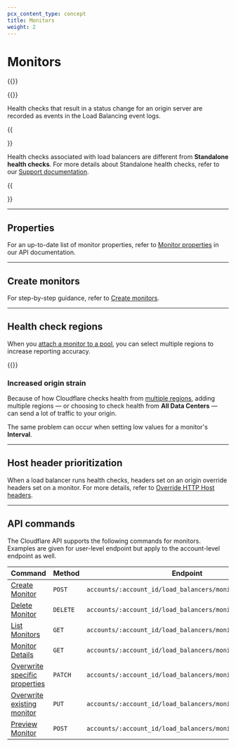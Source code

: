 ```yaml
---
pcx_content_type: concept
title: Monitors
weight: 2
---
```


# Monitors

{{<render file="_monitor-definition.md">}}

{{<render file="_health-check-diagrm.md">}}

Health checks that result in a status change for an origin server are recorded as events in the Load Balancing event logs.

{{<Aside type="note">}}

Health checks associated with load balancers are different from **Standalone health checks**. For more details about Standalone health checks, refer to our [Support documentation](https://support.cloudflare.com/hc/articles/4404867308429).

{{</Aside>}}

---

## Properties

For an up-to-date list of monitor properties, refer to [Monitor properties](https://api.cloudflare.com/#load-balancer-monitors-properties) in our API documentation.

---

## Create monitors

For step-by-step guidance, refer to [Create monitors](/load-balancing/how-to/create-monitor/).

---

## Health check regions

When you [attach a monitor to a pool](/load-balancing/how-to/create-monitor/#attach-the-monitor-to-a-pool), you can select multiple regions to increase reporting accuracy.

{{<render file="_health-check-regions.md">}}

### Increased origin strain

Because of how Cloudflare checks health from [multiple regions](#health-check-regions), adding multiple regions — or choosing to check health from **All Data Centers** — can send a lot of traffic to your origin.

The same problem can occur when setting low values for a monitor's **Interval**.

---

## Host header prioritization

When a load balancer runs health checks, headers set on an origin override headers set on a monitor. For more details, refer to [Override HTTP Host headers](/load-balancing/additional-options/override-http-host-headers/).

---

## API commands

The Cloudflare API supports the following commands for monitors. Examples are given for user-level endpoint but apply to the account-level endpoint as well.

| Command | Method | Endpoint |
| --- | --- | --- |
| [Create Monitor](https://api.cloudflare.com/#account-load-balancer-monitors-create-monitor) | `POST` | `accounts/:account_id/load_balancers/monitors`|
| [Delete Monitor](https://api.cloudflare.com/#account-load-balancer-monitors-delete-monitor) | `DELETE` | `accounts/:account_id/load_balancers/monitors/:id` |
| [List Monitors](https://api.cloudflare.com/#account-load-balancer-monitors-list-monitors) | `GET` |  `accounts/:account_id/load_balancers/monitors` |
| [Monitor Details](https://api.cloudflare.com/#account-load-balancer-monitors-monitor-details) | `GET` |`accounts/:account_id/load_balancers/monitors/:id` |
| [Overwrite specific properties](https://api.cloudflare.com/#account-load-balancer-monitors-patch-monitor) | `PATCH` | `accounts/:account_id/load_balancers/monitors/:id` |
| [Overwrite existing monitor](https://api.cloudflare.com/#account-load-balancer-monitors-update-monitor) | `PUT` | `accounts/:account_id/load_balancers/monitors/:id` |
| [Preview Monitor](https://api.cloudflare.com/#account-load-balancer-monitors-preview-monitor) | `POST` | `accounts/:account_id/load_balancers/monitors/:id/preview` |
